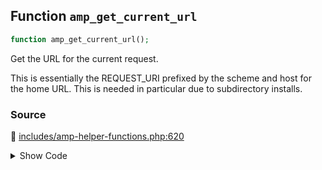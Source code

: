 ## Function `amp_get_current_url`

```php
function amp_get_current_url();
```

Get the URL for the current request.

This is essentially the REQUEST_URI prefixed by the scheme and host for the home URL. This is needed in particular due to subdirectory installs.

### Source

:link: [includes/amp-helper-functions.php:620](https://github.com/ampproject/amp-wp/blob/develop/includes/amp-helper-functions.php#L620-L652)

<details>
<summary>Show Code</summary>

```php
function amp_get_current_url() {
	$parsed_url = wp_parse_url( home_url() );

	if ( ! is_array( $parsed_url ) ) {
		$parsed_url = [];
	}

	if ( empty( $parsed_url['scheme'] ) ) {
		$parsed_url['scheme'] = is_ssl() ? 'https' : 'http';
	}
	if ( ! isset( $parsed_url['host'] ) ) {
		$parsed_url['host'] = isset( $_SERVER['HTTP_HOST'] ) ? wp_unslash( $_SERVER['HTTP_HOST'] ) : 'localhost';
	}

	$current_url = $parsed_url['scheme'] . '://';
	if ( isset( $parsed_url['user'] ) ) {
		$current_url .= $parsed_url['user'];
		if ( isset( $parsed_url['pass'] ) ) {
			$current_url .= ':' . $parsed_url['pass'];
		}
		$current_url .= '@';
	}
	$current_url .= $parsed_url['host'];
	if ( isset( $parsed_url['port'] ) ) {
		$current_url .= ':' . $parsed_url['port'];
	}
	$current_url .= '/';

	if ( isset( $_SERVER['REQUEST_URI'] ) ) {
		$current_url .= ltrim( wp_unslash( $_SERVER['REQUEST_URI'] ), '/' );
	}
	return esc_url_raw( $current_url );
}
```

</details>

